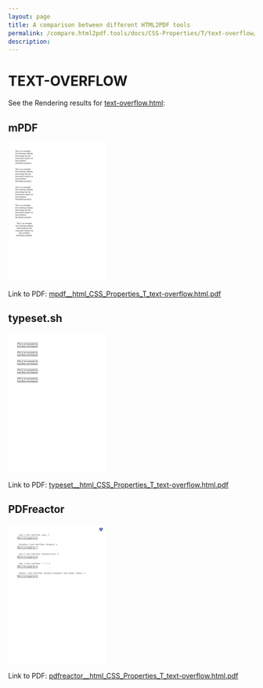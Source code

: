 ```yaml
---
layout: page
title: A comparison between different HTML2PDF tools
permalink: /compare.html2pdf.tools/docs/CSS-Properties/T/text-overflow/
description: 
---
```


# TEXT-OVERFLOW

See the Rendering results for [text-overflow.html](/html/CSS%20Properties/T/text-overflow.html):

## mPDF
![](mpdf__html_CSS_Properties_T_text-overflow.html.png) 

Link to PDF: [mpdf__html_CSS_Properties_T_text-overflow.html.pdf](mpdf__html_CSS_Properties_T_text-overflow.html.pdf)

## typeset.sh
![](typeset__html_CSS_Properties_T_text-overflow.html.png) 

Link to PDF: [typeset__html_CSS_Properties_T_text-overflow.html.pdf](typeset__html_CSS_Properties_T_text-overflow.html.pdf)

## PDFreactor
![](pdfreactor__html_CSS_Properties_T_text-overflow.html.png) 

Link to PDF: [pdfreactor__html_CSS_Properties_T_text-overflow.html.pdf](pdfreactor__html_CSS_Properties_T_text-overflow.html.pdf)
